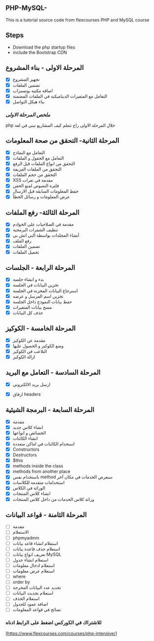 ## PHP-MySQL-
This is a tutorial source code from flexcourses PHP and MySQL course

 

## Steps 
* Download the php startup files 
* include the Bootstrap CDN

## المرحلة الاولى - بناء المشروع 
* [X] تجهيز المشروع
* [x] تضمين الملفات
* [x] اضافة مكتبة بوتستراب
* [x]  التعامل مع المتغيرات الديناميكية في الملفات المضمنة
* [x]  بناء هيكل التواصل

### *ملخص المرحلة الاولى* 
php خلال المرحلة الاولى راح تتعلم كيف المشاريع تبنى في لغة 

##  المرحلة الثانية- التحقق من صحة المعلومات  
* [x] التعامل مع النماذج
* [x] التعامل مع الحقول و الملفات
* [x] التحقق من انواع الملفات قبل الرفع
* [x] التحقق من الملفات المزيفة
* [x] التحقق من حجم الملفات
* [x] XSS مقدمة في ثغرات
* [x] فلترة النصوص لمنع الحقن
* [x] حفظ المعلومات السابقة قبل الارسال 
* [x] عرض المعلومات و رسائل الخطأ 

## المرحلة الثالثة- رفع الملفات
* [x] مقدمة في الصلاحيات على الخوادم
* [x] تنظيف الشفرات البرمجية
* [x] أنشاء المجلدات بواسطة البي اتش بي
* [x] رفع الملف
* [x] تضمين الملفات
* [x] تحميل الملفات

## المرحلة الرابعة - الجلسات
* [x] بدء و انشاء جلسة
* [x] تخزين البيانات في الجلسة
* [x] استرجاع البيانات المخزنة في الجلسة
* [x] تخزين اسم المرسل و عرضه
* [x] حفظ بيانات النموذج داخل الجلسة
* [x] مسح بيانات المتغيرات
* [x] حذف كل البيانات 

## المرحلة الخامسة - الكوكيز
* [x] مقدمة عن الكوكيز
* [x] وضع الكوكيز و الحصول عليها
* [x] التلاعب في الكوكيز
* [x] ازالة الكوكيز

## المرحلة السادسة - التعامل مع البريد
* [x] ارسل بريد الالكتروني
* [x] ارفاق headers 
 

## المرحلة السابعة - البرمجة الشيئية
* [x] مقدمة
* [x] انشاء كلاس جديد
* [x] الخصائص و انواعها 
* [x] انشاء الكائنات
* [x] استخدام الكائنات في اماكن متعددة
* [x] Constructors
* [x] Destructors
* [x] $this
* [x] methods inside the class
* [x] methods from another place
* [x] باستخدام نفس method سنعرض الخدمات في مكان آخر
* [x] استخدامات متقدمة للكلاسات
* [x] الوراثة في الكلاس
* [x] انشاء كلاس المنتجات
* [x] وراثة كلاس الخدمات من داخل كلاس المنتجات 

## المرحلة الثامنة - قواعد البيانات
* [ ] مقدمة
* [ ] الاستعلام
* [ ] phpmyadmin 
* [ ] استعلام انشاء قاعد بيانات
* [ ] استعلام حذف قاعدة بيانات
* [ ] تعريف انواع بيانات MySQL
* [ ] استعلام انشاء جدول
* [ ] استعلام ادخال معلومات
* [ ] استعلام عرض معلومات
* [ ] where
* [ ] order by
* [ ] تحديد عدد البيانات المخرجة
* [ ] استعلام تحديث البيانات
* [ ] استعلام الحذف
* [ ] اضافة عمود للجدول
* [ ] نصائح في قواعد المعلومات 

### للاشتراك في الكوركس اضغط على الرابط ادناه 
[https://www.flexcourses.com/courses/php-intensive/]

